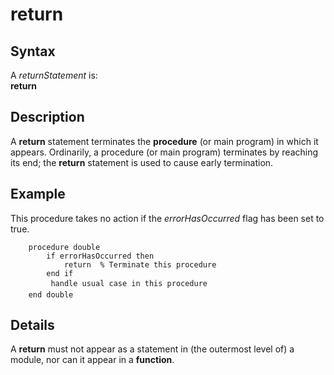 
# return

## Syntax
A _returnStatement_ is:   
**return**

## Description
A **return** statement terminates the **procedure** (or main program) in which it appears. Ordinarily, a procedure (or main program) terminates by reaching its end; the **return** statement is used to cause early termination.


## Example
This procedure takes no action if the _errorHasOccurred_ flag has been set to true.

        procedure double
            if errorHasOccurred then
                return  % Terminate this procedure
            end if
             handle usual case in this procedure 
        end double
## Details
A **return** must not appear as a statement in (the outermost level of) a module, nor can it appear in a **function**.

                        

